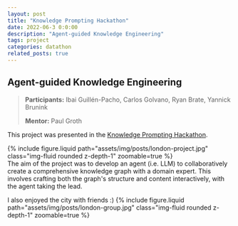 ```yaml
---
layout: post
title: "Knowledge Prompting Hackathon"
date: 2022-06-3 0:0:00
description: "Agent-guided Knowledge Engineering"
tags: project
categories: datathon
related_posts: true
---
```


## Agent-guided Knowledge Engineering

> **Participants:** Ibai Guillén-Pacho, Carlos Golvano, Ryan Brate, Yannick Brunink
>
> **Mentor:** Paul Groth

This project was presented in the [Knowledge Prompting Hackathon](https://king-s-knowledge-graph-lab.github.io/knowledge-prompting-hackathon/). 

<div class="row mt-3">
    <div class="col-sm mt-3 mt-md-0">
        {% include figure.liquid path="assets/img/posts/london-project.jpg" class="img-fluid rounded z-depth-1" zoomable=true %}
    </div>
    <div class="col-sm mt-3 mt-md-0">
        The aim of the project was to develop an agent (i.e. LLM) to collaboratively create a comprehensive knowledge graph with a domain expert. This involves crafting both the graph's structure and content interactively, with the agent taking the lead.
    </div>
</div>

I also enjoyed the city with friends :)
{% include figure.liquid path="assets/img/posts/london-group.jpg" class="img-fluid rounded z-depth-1" zoomable=true %}
